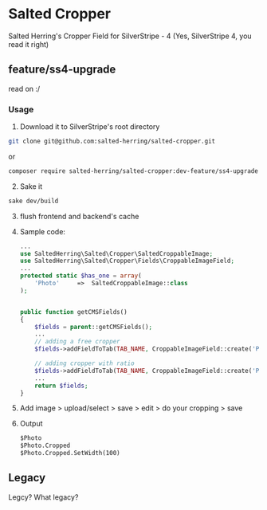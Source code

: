 # Salted Cropper
Salted Herring's Cropper Field for SilverStripe - 4 (Yes, SilverStripe 4, you read it right)

## feature/ss4-upgrade
read on :/

### Usage
1. Download it to SilverStripe's root directory

  ```sh
  git clone git@github.com:salted-herring/salted-cropper.git
  ```
  or

  ```sh
  composer require salted-herring/salted-cropper:dev-feature/ss4-upgrade
  ```

2. Sake it

  ```sh
  sake dev/build
  ```

3. flush frontend and backend's cache

4. Sample code:

    ```php
    ...
    use SaltedHerring\Salted\Cropper\SaltedCroppableImage;
    use SaltedHerring\Salted\Cropper\Fields\CroppableImageField;
    ...
    protected static $has_one = array(
        'Photo'     =>  SaltedCroppableImage::class
    );


    public function getCMSFields()
    {
        $fields = parent::getCMSFields();
        ...
        // adding a free cropper
        $fields->addFieldToTab(TAB_NAME, CroppableImageField::create('PhotoID', A_TITLE_TO_THE_FILED);

        // adding cropper with ratio
        $fields->addFieldToTab(TAB_NAME, CroppableImageField::create('PhotoID', A_TITLE_TO_THE_FILED)->setCropperRatio(16/9));
        ...
        return $fields;        
    }

    ```

5. Add image > upload/select > save > edit > do your cropping > save

6. Output
    ```html
    $Photo
    $Photo.Cropped
    $Photo.Cropped.SetWidth(100)
    ```

## Legacy
Legcy? What legacy?
